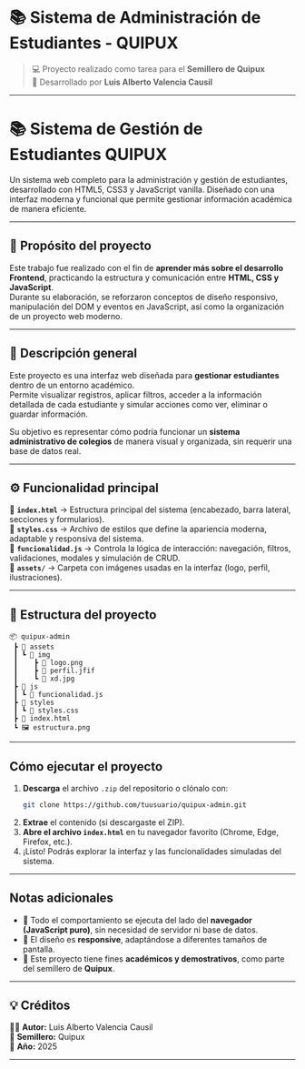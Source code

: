 # 📚 Sistema de Administración de Estudiantes - QUIPUX

> 💻 Proyecto realizado como tarea para el **Semillero de Quipux**  
> 🧑 Desarrollado por **Luis Alberto Valencia Causil**

---

# 📚 Sistema de Gestión de Estudiantes QUIPUX

Un sistema web completo para la administración y gestión de estudiantes, desarrollado con HTML5, CSS3 y JavaScript vanilla. Diseñado con una interfaz moderna y funcional que permite gestionar información académica de manera eficiente.

---

## 🎯 Propósito del proyecto

Este trabajo fue realizado con el fin de **aprender más sobre el desarrollo Frontend**, practicando la estructura y comunicación entre **HTML, CSS y JavaScript**.  
Durante su elaboración, se reforzaron conceptos de diseño responsivo, manipulación del DOM y eventos en JavaScript, así como la organización de un proyecto web moderno.

---

## 🧠 Descripción general

Este proyecto es una interfaz web diseñada para **gestionar estudiantes** dentro de un entorno académico.  
Permite visualizar registros, aplicar filtros, acceder a la información detallada de cada estudiante y simular acciones como ver, eliminar o guardar información.

Su objetivo es representar cómo podría funcionar un **sistema administrativo de colegios** de manera visual y organizada, sin requerir una base de datos real.

---

## ⚙️ Funcionalidad principal

🔹 **`index.html`** → Estructura principal del sistema (encabezado, barra lateral, secciones y formularios).  
🔹 **`styles.css`** → Archivo de estilos que define la apariencia moderna, adaptable y responsiva del sistema.  
🔹 **`funcionalidad.js`** → Controla la lógica de interacción: navegación, filtros, validaciones, modales y simulación de CRUD.  
🔹 **`assets/`** → Carpeta con imágenes usadas en la interfaz (logo, perfil, ilustraciones).  

---

## 🧩 Estructura del proyecto

```
📦 quipux-admin
 ┣ 📂 assets
 ┃ ┗ 📂 img
 ┃    ┣ 📜 logo.png
 ┃    ┣ 📜 perfil.jfif
 ┃    ┗ 📜 xd.jpg
 ┣ 📂 js
 ┃ ┗ 📜 funcionalidad.js
 ┣ 📂 styles
 ┃ ┗ 📜 styles.css
 ┣ 📜 index.html
 ┗ 🖼️ estructura.png
```

---

## Cómo ejecutar el proyecto

1. **Descarga** el archivo `.zip` del repositorio o clónalo con:
   ```bash
   git clone https://github.com/tuusuario/quipux-admin.git
   ```
2. **Extrae** el contenido (si descargaste el ZIP).  
3. **Abre el archivo `index.html`** en tu navegador favorito (Chrome, Edge, Firefox, etc.).  
4. ¡Listo! Podrás explorar la interfaz y las funcionalidades simuladas del sistema.

---

## Notas adicionales

- 🔄 Todo el comportamiento se ejecuta del lado del **navegador (JavaScript puro)**, sin necesidad de servidor ni base de datos.  
- 📱 El diseño es **responsive**, adaptándose a diferentes tamaños de pantalla.  
- 🧰 Este proyecto tiene fines **académicos y demostrativos**, como parte del semillero de **Quipux**.

---

## 💡 Créditos

👨‍💻 **Autor:** Luis Alberto Valencia Causil  
🏫 **Semillero:** Quipux  
📅 **Año:** 2025  

---

